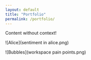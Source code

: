 ```yaml
---
layout: default
title: "Portfolio"
permalink: /portfolio/
---
```


Content without context!

![Alice](sentiment in alice.png)

![Bubbles](workspace pain points.png)

